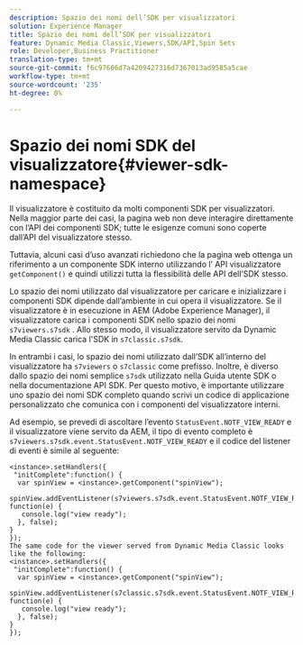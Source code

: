 ```yaml
---
description: Spazio dei nomi dell’SDK per visualizzatori
solution: Experience Manager
title: Spazio dei nomi dell’SDK per visualizzatori
feature: Dynamic Media Classic,Viewers,SDK/API,Spin Sets
role: Developer,Business Practitioner
translation-type: tm+mt
source-git-commit: f6c97606d7a4209427316d7367013ad9585a5cae
workflow-type: tm+mt
source-wordcount: '235'
ht-degree: 0%

---
```



# Spazio dei nomi SDK del visualizzatore{#viewer-sdk-namespace}

Il visualizzatore è costituito da molti componenti SDK per visualizzatori. Nella maggior parte dei casi, la pagina web non deve interagire direttamente con l’API dei componenti SDK; tutte le esigenze comuni sono coperte dall’API del visualizzatore stesso.

Tuttavia, alcuni casi d’uso avanzati richiedono che la pagina web ottenga un riferimento a un componente SDK interno utilizzando l’ API visualizzatore `getComponent()` e quindi utilizzi tutta la flessibilità delle API dell’SDK stesso.

Lo spazio dei nomi utilizzato dal visualizzatore per caricare e inizializzare i componenti SDK dipende dall’ambiente in cui opera il visualizzatore. Se il visualizzatore è in esecuzione in AEM (Adobe Experience Manager), il visualizzatore carica i componenti SDK nello spazio dei nomi `s7viewers.s7sdk` . Allo stesso modo, il visualizzatore servito da Dynamic Media Classic carica l&#39;SDK in `s7classic.s7sdk`.

In entrambi i casi, lo spazio dei nomi utilizzato dall’SDK all’interno del visualizzatore ha `s7viewers` o `s7classic` come prefisso. Inoltre, è diverso dallo spazio dei nomi semplice `s7sdk` utilizzato nella Guida utente SDK o nella documentazione API SDK. Per questo motivo, è importante utilizzare uno spazio dei nomi SDK completo quando scrivi un codice di applicazione personalizzato che comunica con i componenti del visualizzatore interni.

Ad esempio, se prevedi di ascoltare l’evento `StatusEvent.NOTF_VIEW_READY` e il visualizzatore viene servito da AEM, il tipo di evento completo è `s7viewers.s7sdk.event.StatusEvent.NOTF_VIEW_READY` e il codice del listener di eventi è simile al seguente:

```
<instance>.setHandlers({ 
 "initComplete":function() { 
  var spinView = <instance>.getComponent("spinView"); 
   spinView.addEventListener(s7viewers.s7sdk.event.StatusEvent.NOTF_VIEW_READY, function(e) { 
   console.log("view ready"); 
  }, false); 
} 
}); 
The same code for the viewer served from Dynamic Media Classic looks like the following: 
<instance>.setHandlers({ 
 "initComplete":function() { 
  var spinView = <instance>.getComponent("spinView"); 
   spinView.addEventListener(s7classic.s7sdk.event.StatusEvent.NOTF_VIEW_READY, function(e) { 
   console.log("view ready"); 
  }, false); 
} 
});
```

